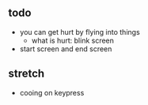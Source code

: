 ## todo

- you can get hurt by flying into things
  - what is hurt: blink screen
- start screen and end screen

## stretch

- cooing on keypress
